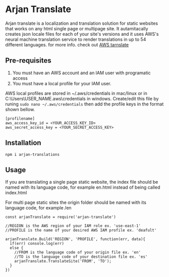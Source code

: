 # Arjan Translate

Arjan translate is a localization and translation solution for static websites that works on any html single page or multipage site. It autamitacally creates json locale files for each of your site's versions and it uses AWS's neural machine translation service to render translations in up to 54 different languages. for more info. check out [AWS tarnslate](https://aws.amazon.com/translate/details/)

## Pre-requisites
1. You must have an AWS account and an IAM user with programatic access
2. You must have a local profile for your IAM user. 

AWS local profiles are stored in ~/.aws/credentials in mac/linux or in C:\Users\USER_NAME\.aws\credentials in windows. Create/edit this file by runing `sudo nano ~/.aws/credentials` then add the profile keys in the format shown bellow.

    [profilename]
    aws_access_key_id = <YOUR_ACCESS_KEY_ID>
    aws_secret_access_key = <YOUR_SECRET_ACCESS_KEY>

## Installation
`npm i arjan-translations`


## Usage
If you are translating a single page static website, the index file should be named with its language code, for example en.html instead of being called index.html 

For multi page static sites the origin folder should be named with its language code, for example /en 

    const arjanTranslate = require('arjan-translate')

    //REGION is the AWS region of your IAM role ex. 'use-east-1'
    //PROFILE is the name of your desired AWS IAM profile ex. 'deafult'
   
    arjanTranslate.Build('REGION', 'PROFILE', function(err, data){
      if(err) console.log(err)
      else {
        //FROM is the language code of your origin file ex. 'en'
        //TO is the language code of your destination file ex. 'es'
        arjanTranslate.TranslateSite('FROM', 'TO');
      }
    })